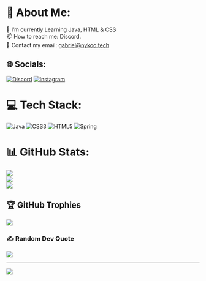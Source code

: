 # 💫 About Me:
🌱 I’m currently Learning Java, HTML & CSS<br>📫 How to reach me: Discord.<br>🥡 Contact my email: gabriel@nykoo.tech


## 🌐 Socials:
[![Discord](https://img.shields.io/badge/Discord-%237289DA.svg?logo=discord&logoColor=white)](https://discord.gg/https://discord.gg/FnTbDFpabf) [![Instagram](https://img.shields.io/badge/Instagram-%23E4405F.svg?logo=Instagram&logoColor=white)](https://instagram.com/gaablicar) 

# 💻 Tech Stack:
![Java](https://img.shields.io/badge/java-%23ED8B00.svg?style=plastic&logo=java&logoColor=white) ![CSS3](https://img.shields.io/badge/css3-%231572B6.svg?style=plastic&logo=css3&logoColor=white) ![HTML5](https://img.shields.io/badge/html5-%23E34F26.svg?style=plastic&logo=html5&logoColor=white) ![Spring](https://img.shields.io/badge/spring-%236DB33F.svg?style=plastic&logo=spring&logoColor=white)
# 📊 GitHub Stats:
![](https://github-readme-stats.vercel.app/api?username=GabrielLicar&theme=dracula&hide_border=false&include_all_commits=true&count_private=true)<br/>
![](https://github-readme-streak-stats.herokuapp.com/?user=GabrielLicar&theme=dracula&hide_border=false)<br/>
![](https://github-readme-stats.vercel.app/api/top-langs/?username=GabrielLicar&theme=dracula&hide_border=false&include_all_commits=true&count_private=true&layout=compact)

## 🏆 GitHub Trophies
![](https://github-profile-trophy.vercel.app/?username=GabrielLicar&theme=radical&no-frame=false&no-bg=true&margin-w=4)

### ✍️ Random Dev Quote
![](https://quotes-github-readme.vercel.app/api?type=horizontal&theme=radical)

---
[![](https://visitcount.itsvg.in/api?id=GabrielLicar&icon=0&color=0)](https://visitcount.itsvg.in)

<!-- Proudly created with GPRM ( https://gprm.itsvg.in ) -->

